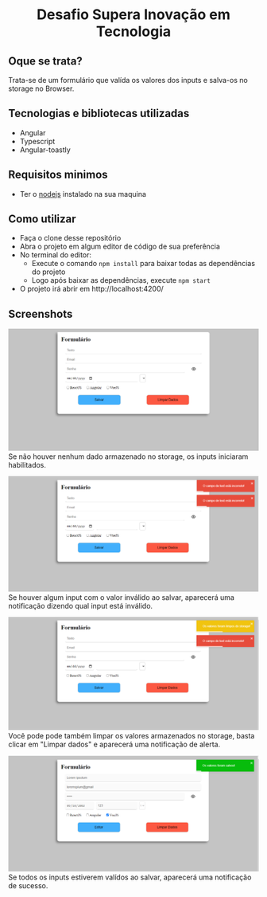 <h1 align="center">Desafio Supera Inovação em Tecnologia</h1>

## Oque se trata?

Trata-se de um formulário que valída os valores dos inputs e salva-os no storage no Browser.

## Tecnologias e bibliotecas utilizadas

- Angular
- Typescript
- Angular-toastly

## Requisitos minimos

- Ter o [nodejs](https://nodejs.org/en/) instalado na sua maquina

## Como utilizar

- Faça o clone desse repositório
- Abra o projeto em algum editor de código de sua preferência
- No terminal do editor:
  - Execute o comando `npm install` para baixar todas as dependências do projeto
  - Logo após baixar as dependências, execute `npm start`
- O projeto irá abrir em http://localhost:4200/

## Screenshots

![estado inicial](./screenshots/form1.PNG)
Se não houver nenhum dado armazenado no storage, os inputs iniciaram habilitados.

![notificação de erro](./screenshots/form2.PNG)
Se houver algum input com o valor inválido ao salvar, aparecerá uma notificação dizendo qual input está inválido.

![notificação de dados apagados](./screenshots/form3.PNG)
Você pode pode também limpar os valores armazenados no storage, basta clicar em "Limpar dados" e aparecerá uma notificação de alerta.

![notificação de sucesso](./screenshots/form4.PNG)
Se todos os inputs estiverem valídos ao salvar, aparecerá uma notificação de sucesso.
